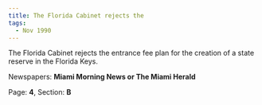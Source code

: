 ```yaml
---  
title: The Florida Cabinet rejects the  
tags:  
  - Nov 1990  
---  
```

  
The Florida Cabinet rejects the entrance fee plan for the creation of a state reserve in the Florida Keys.  
  
Newspapers: **Miami Morning News or The Miami Herald**  
  
Page: **4**, Section: **B** 
